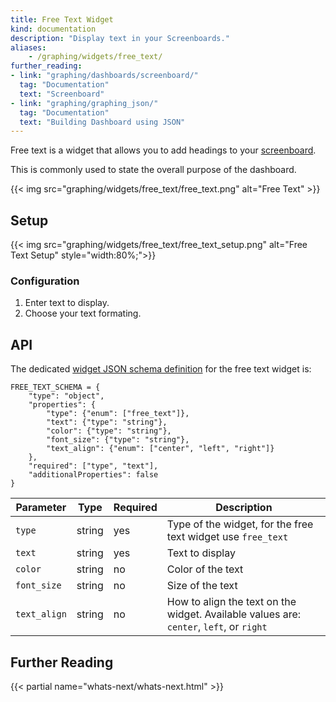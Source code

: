 ```yaml
---
title: Free Text Widget
kind: documentation
description: "Display text in your Screenboards."
aliases:
    - /graphing/widgets/free_text/
further_reading:
- link: "graphing/dashboards/screenboard/"
  tag: "Documentation"
  text: "Screenboard"
- link: "graphing/graphing_json/"
  tag: "Documentation"
  text: "Building Dashboard using JSON"
---
```


Free text is a widget that allows you to add headings to your [screenboard][1].

This is commonly used to state the overall purpose of the dashboard.

{{< img src="graphing/widgets/free_text/free_text.png" alt="Free Text" >}}

## Setup

{{< img src="graphing/widgets/free_text/free_text_setup.png" alt="Free Text Setup"  style="width:80%;">}}

### Configuration

1. Enter text to display.
2. Choose your text formating.

## API

The dedicated [widget JSON schema definition][2] for the free text widget is:

```text
FREE_TEXT_SCHEMA = {
    "type": "object",
    "properties": {
        "type": {"enum": ["free_text"]},
        "text": {"type": "string"},
        "color": {"type": "string"},
        "font_size": {"type": "string"},
        "text_align": {"enum": ["center", "left", "right"]}
    },
    "required": ["type", "text"],
    "additionalProperties": false
}
```

| Parameter    | Type   | Required | Description                                                                             |
|--------------|--------|----------|-----------------------------------------------------------------------------------------|
| `type`       | string | yes      | Type of the widget, for the free text widget use `free_text`                            |
| `text`       | string | yes      | Text to display                                                                         |
| `color`      | string | no       | Color of the text                                                                       |
| `font_size`  | string | no       | Size of the text                                                                        |
| `text_align` | string | no       | How to align the text on the widget. Available values are: `center`, `left`, or `right` |

## Further Reading

{{< partial name="whats-next/whats-next.html" >}}

[1]: /graphing/dashboards/screenboard
[2]: /graphing/graphing_json/widget_json
